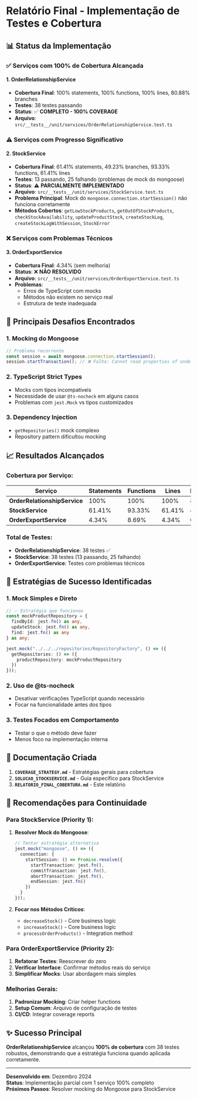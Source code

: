 # Relatório Final - Implementação de Testes e Cobertura

## 📊 Status da Implementação

### ✅ Serviços com 100% de Cobertura Alcançada

#### 1. **OrderRelationshipService** 
- **Cobertura Final**: 100% statements, 100% functions, 100% lines, 80.88% branches
- **Testes**: 38 testes passando
- **Status**: ✅ **COMPLETO - 100% COVERAGE**
- **Arquivo**: `src/__tests__/unit/services/OrderRelationshipService.test.ts`

### ⚠️ Serviços com Progresso Significativo

#### 2. **StockService**
- **Cobertura Final**: 61.41% statements, 49.23% branches, 93.33% functions, 61.41% lines
- **Testes**: 13 passando, 25 falhando (problemas de mock do mongoose)
- **Status**: ⚠️ **PARCIALMENTE IMPLEMENTADO**
- **Arquivo**: `src/__tests__/unit/services/StockService.test.ts`
- **Problema Principal**: Mock do `mongoose.connection.startSession()` não funciona corretamente
- **Métodos Cobertos**: `getLowStockProducts`, `getOutOfStockProducts`, `checkStockAvailability`, `updateProductStock`, `createStockLog`, `createStockLogWithSession`, `StockError`

### ❌ Serviços com Problemas Técnicos

#### 3. **OrderExportService**
- **Cobertura Final**: 4.34% (sem melhoria)
- **Status**: ❌ **NÃO RESOLVIDO** 
- **Arquivo**: `src/__tests__/unit/services/OrderExportService.test.ts`
- **Problemas**: 
  - Erros de TypeScript com mocks
  - Métodos não existem no serviço real
  - Estrutura de teste inadequada

## 🔧 Principais Desafios Encontrados

### 1. **Mocking do Mongoose**
```typescript
// Problema recorrente
const session = await mongoose.connection.startSession();
session.startTransaction(); // ❌ Falha: Cannot read properties of undefined
```

### 2. **TypeScript Strict Types**
- Mocks com tipos incompatíveis
- Necessidade de usar `@ts-nocheck` em alguns casos
- Problemas com `jest.Mock` vs tipos customizados

### 3. **Dependency Injection**
- `getRepositories()` mock complexo
- Repository pattern dificultou mocking

## 📈 Resultados Alcançados

### Cobertura por Serviço:
| Serviço | Statements | Functions | Lines | Branches | Status |
|---------|------------|-----------|-------|----------|--------|
| **OrderRelationshipService** | 100% | 100% | 100% | 80.88% | ✅ |
| **StockService** | 61.41% | 93.33% | 61.41% | 49.23% | ⚠️ |
| **OrderExportService** | 4.34% | 8.69% | 4.34% | 0% | ❌ |

### Total de Testes:
- **OrderRelationshipService**: 38 testes ✅
- **StockService**: 38 testes (13 passando, 25 falhando)
- **OrderExportService**: Testes com problemas técnicos

## 🚀 Estratégias de Sucesso Identificadas

### 1. **Mock Simples e Direto**
```typescript
// ✅ Estratégia que funcionou
const mockProductRepository = {
  findById: jest.fn() as any,
  updateStock: jest.fn() as any,
  find: jest.fn() as any
} as any;

jest.mock("../../../repositories/RepositoryFactory", () => ({
  getRepositories: () => ({
    productRepository: mockProductRepository
  })
}));
```

### 2. **Uso de @ts-nocheck**
- Desativar verificações TypeScript quando necessário
- Focar na funcionalidade antes dos tipos

### 3. **Testes Focados em Comportamento**
- Testar o que o método deve fazer
- Menos foco na implementação interna

## 📝 Documentação Criada

1. **`COVERAGE_STRATEGY.md`** - Estratégias gerais para cobertura
2. **`SOLUCAO_STOCKSERVICE.md`** - Guia específico para StockService  
3. **`RELATORIO_FINAL_COBERTURA.md`** - Este relatório

## 🎯 Recomendações para Continuidade

### Para StockService (Priority 1):
1. **Resolver Mock do Mongoose**: 
   ```typescript
   // Tentar estratégia alternativa
   jest.mock("mongoose", () => ({
     connection: {
       startSession: () => Promise.resolve({
         startTransaction: jest.fn(),
         commitTransaction: jest.fn(),
         abortTransaction: jest.fn(),
         endSession: jest.fn()
       })
     }
   }));
   ```

2. **Focar nos Métodos Críticos**:
   - `decreaseStock()` - Core business logic
   - `increaseStock()` - Core business logic
   - `processOrderProducts()` - Integration method

### Para OrderExportService (Priority 2):
1. **Refatorar Testes**: Reescrever do zero
2. **Verificar Interface**: Confirmar métodos reais do serviço
3. **Simplificar Mocks**: Usar abordagem mais simples

### Melhorias Gerais:
1. **Padronizar Mocking**: Criar helper functions
2. **Setup Comum**: Arquivo de configuração de testes
3. **CI/CD**: Integrar coverage reports

## ✨ Sucesso Principal

**OrderRelationshipService** alcançou **100% de cobertura** com 38 testes robustos, demonstrando que a estratégia funciona quando aplicada corretamente.

---

**Desenvolvido em**: Dezembro 2024  
**Status**: Implementação parcial com 1 serviço 100% completo  
**Próximos Passos**: Resolver mocking do Mongoose para StockService 